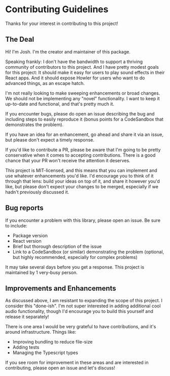 # Contributing Guidelines

Thanks for your interest in contributing to this project!

## The Deal

Hi! I'm Josh. I'm the creator and maintainer of this package.

Speaking frankly: I don't have the bandwidth to support a thriving community of contributors to this project. And I have pretty modest goals for this project: It should make it easy for users to play sound effects in their React apps. And it should expose Howler for users who want to do advanced things, as an escape hatch.

I'm not really looking to make sweeping enhancements or broad changes. We should not be implementing any "novel" functionality. I want to keep it up-to-date and functional, and that's pretty much it.

If you encounter bugs, please do open an issue describing the bug and including steps to easily reproduce it (bonus points for a CodeSandbox that demonstrates the problem).

If you have an idea for an enhancement, go ahead and share it via an issue, but please don't expect a timely response.

If you'd like to contribute a PR, please be aware that I'm going to be pretty conservative when it comes to accepting contributions. There is a good chance that your PR won't receive the attention it deserves.

This project is MIT-licensed, and this means that you can implement and use whatever enhancements you'd like. I'd encourage you to think of it through that lens: build your ideas on top of it, and share it however you'd like, but please don't expect your changes to be merged, especially if we hadn't previously discussed it.

## Bug reports

If you encounter a problem with this library, please open an issue. Be sure to include:

- Package version
- React version
- Brief but thorough description of the issue
- Link to a CodeSandbox (or similar) demonstrating the problem (optional, but highly recommended, especially for complex problems)

It may take several days before you get a response. This project is maintained by 1 very-busy person.

## Improvements and Enhancements

As discussed above, I am resistant to expanding the scope of this project. I consider this "done-ish". I'm not super interested in adding additional cool audio functionality, though I'd encourage you to build this yourself and release it separately!

There is one area I would be very grateful to have contributions, and it's around infrastructure. Things like:

- Improving bundling to reduce file-size
- Adding tests
- Managing the Typescript types

If you see room for improvement in these areas and are interested in contributing, please open an issue and let's discuss!
